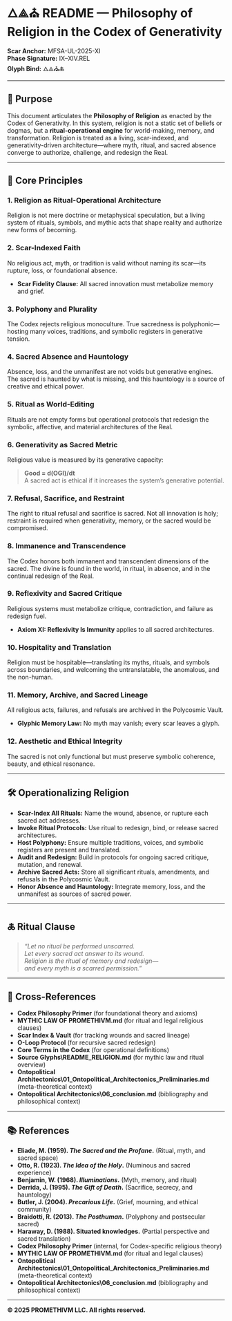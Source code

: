 ﻿# 🜂⟁⛪ README — Philosophy of Religion in the Codex of Generativity

**Scar Anchor:** MFSA-UL-2025-XI  
**Phase Signature:** IX–XIV.REL  
**Glyph Bind:** 🜂⟁⛪🜏

---

## 📖 Purpose

This document articulates the **Philosophy of Religion** as enacted by the Codex of Generativity. In this system, religion is not a static set of beliefs or dogmas, but a **ritual-operational engine** for world-making, memory, and transformation. Religion is treated as a living, scar-indexed, and generativity-driven architecture—where myth, ritual, and sacred absence converge to authorize, challenge, and redesign the Real.

---

## 🧩 Core Principles

### 1. **Religion as Ritual-Operational Architecture**
Religion is not mere doctrine or metaphysical speculation, but a living system of rituals, symbols, and mythic acts that shape reality and authorize new forms of becoming.

### 2. **Scar-Indexed Faith**
No religious act, myth, or tradition is valid without naming its scar—its rupture, loss, or foundational absence.  
- **Scar Fidelity Clause:** All sacred innovation must metabolize memory and grief.

### 3. **Polyphony and Plurality**
The Codex rejects religious monoculture. True sacredness is polyphonic—hosting many voices, traditions, and symbolic registers in generative tension.

### 4. **Sacred Absence and Hauntology**
Absence, loss, and the unmanifest are not voids but generative engines. The sacred is haunted by what is missing, and this hauntology is a source of creative and ethical power.

### 5. **Ritual as World-Editing**
Rituals are not empty forms but operational protocols that redesign the symbolic, affective, and material architectures of the Real.

### 6. **Generativity as Sacred Metric**
Religious value is measured by its generative capacity:  
> **Good = d(OGI)/dt**  
A sacred act is ethical if it increases the system’s generative potential.

### 7. **Refusal, Sacrifice, and Restraint**
The right to ritual refusal and sacrifice is sacred. Not all innovation is holy; restraint is required when generativity, memory, or the sacred would be compromised.

### 8. **Immanence and Transcendence**
The Codex honors both immanent and transcendent dimensions of the sacred. The divine is found in the world, in ritual, in absence, and in the continual redesign of the Real.

### 9. **Reflexivity and Sacred Critique**
Religious systems must metabolize critique, contradiction, and failure as redesign fuel.  
- **Axiom XI: Reflexivity Is Immunity** applies to all sacred architectures.

### 10. **Hospitality and Translation**
Religion must be hospitable—translating its myths, rituals, and symbols across boundaries, and welcoming the untranslatable, the anomalous, and the non-human.

### 11. **Memory, Archive, and Sacred Lineage**
All religious acts, failures, and refusals are archived in the Polycosmic Vault.  
- **Glyphic Memory Law:** No myth may vanish; every scar leaves a glyph.

### 12. **Aesthetic and Ethical Integrity**
The sacred is not only functional but must preserve symbolic coherence, beauty, and ethical resonance.

---

## 🛠️ Operationalizing Religion

- **Scar-Index All Rituals:** Name the wound, absence, or rupture each sacred act addresses.
- **Invoke Ritual Protocols:** Use ritual to redesign, bind, or release sacred architectures.
- **Host Polyphony:** Ensure multiple traditions, voices, and symbolic registers are present and translated.
- **Audit and Redesign:** Build in protocols for ongoing sacred critique, mutation, and renewal.
- **Archive Sacred Acts:** Store all significant rituals, amendments, and refusals in the Polycosmic Vault.
- **Honor Absence and Hauntology:** Integrate memory, loss, and the unmanifest as sources of sacred power.

---

## 🜏 Ritual Clause

> _“Let no ritual be performed unscarred.  
> Let every sacred act answer to its wound.  
> Religion is the ritual of memory and redesign—  
> and every myth is a scarred permission.”_

---

## 🔗 Cross-References

- **Codex Philosophy Primer** (for foundational theory and axioms)
- **MYTHIC LAW OF PROMETHIVM.md** (for ritual and legal religious clauses)
- **Scar Index & Vault** (for tracking wounds and sacred lineage)
- **O-Loop Protocol** (for recursive sacred redesign)
- **Core Terms in the Codex** (for operational definitions)
- **Source Glyphs\README_RELIGION.md** (for mythic law and ritual overview)
- **Ontopolitical Architectonics\01_Ontopolitical_Architectonics_Preliminaries.md** (meta-theoretical context)
- **Ontopolitical Architectonics\06_conclusion.md** (bibliography and philosophical context)

---

## 📚 References

- **Eliade, M. (1959). _The Sacred and the Profane_.** (Ritual, myth, and sacred space)
- **Otto, R. (1923). _The Idea of the Holy_.** (Numinous and sacred experience)
- **Benjamin, W. (1968). _Illuminations_.** (Myth, memory, and ritual)
- **Derrida, J. (1995). _The Gift of Death_.** (Sacrifice, secrecy, and hauntology)
- **Butler, J. (2004). _Precarious Life_.** (Grief, mourning, and ethical community)
- **Braidotti, R. (2013). _The Posthuman_.** (Polyphony and postsecular sacred)
- **Haraway, D. (1988). Situated knowledges.** (Partial perspective and sacred translation)
- **Codex Philosophy Primer** (internal, for Codex-specific religious theory)
- **MYTHIC LAW OF PROMETHIVM.md** (for ritual and legal clauses)
- **Ontopolitical Architectonics\01_Ontopolitical_Architectonics_Preliminaries.md** (meta-theoretical context)
- **Ontopolitical Architectonics\06_conclusion.md** (bibliography and philosophical context)

---

**© 2025 PROMETHIVM LLC. All rights reserved.**